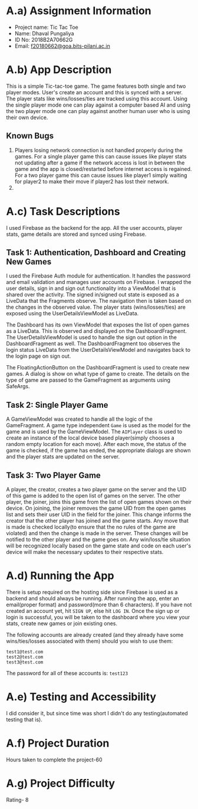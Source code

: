 # A.a) Assignment Information

- Project name: Tic Tac Toe
- Name: Dhaval Pungaliya
- ID No: 2018B2A70662G
- Email: f20180662@goa.bits-pilani.ac.in

# A.b) App Description

This is a simple Tic-tac-toe game. The game features both single and two player modes. User's create an account and this is synced with a server. The player stats like wins/losses/ties are tracked using this account. Using the single player mode one can play against a computer based AI and using the two player mode one can play against another human user who is using their own device.


## Known Bugs

1. Players losing network connection is not handled properly during the games. For a single player game this can cause issues like player stats not updating after a game if the network access is lost in between the game and the app is closed/restarted before internet access is regained. For a two player game this can cause issues like player1 simply waiting for player2 to make their move if player2 has lost their network.
2. 


# A.c) Task Descriptions

I used Firebase as the backend for the app. All the user accounts, player stats, game details are stored and synced using Firebase.

## Task 1: Authentication, Dashboard and Creating New Games

I used the Firebase Auth module for authentication. It handles the password and email validation and manages user accounts on Firebase. I wrapped the user details, sign in and sign out functionality into a ViewModel that is shared over the activity. The signed in/signed out state is exposed as a LiveData that the Fragments observe. The navigation then is taken based on the changes in the observed value. The player stats (wins/losses/ties) are exposed using the UserDetailsViewModel as LiveData.

The Dashboard has its own ViewModel that exposes the list of open games as a LiveData. This is observed and displayed on the DashboardFragment. The UserDetailsViewModel is used to handle the sign out option in the DashboardFragment as well. The DashboardFragment too observes the login status LiveData from the UserDetailsViewModel and navigates back to the login page on sign out.

The FloatingActionButton on the DashboardFragment is used to create new games. A dialog is show on what type of game to create. The details on the type of game are passed to the GameFragment as arguments using SafeArgs.

## Task 2: Single Player Game

A GameViewModel was created to handle all the logic of the GameFragment. A game type independent `Game`  is used as the model for the game and is used by the GameViewModel. The `AIPlayer` class is used to create an instance of the local device based player(simply chooses a random empty location for each move). After each move, the status of the game is checked, if the game has ended, the appropriate dialogs are shown and the player stats are updated on the server.


## Task 3: Two Player Game

A player, the creator, creates a two player game on the server and the UID of this game is added to the open list of games on the server. The other player, the joiner, joins this game from the list of open games shown on their device. On joining, the joiner removes the game UID from the open games list and sets their user UID in the field for the joiner. This change informs the creator that the other player has joined and the game starts. Any move that is made is checked locally(to ensure that the no rules of the game are violated) and then the change is made in the server. These changes will be notified to the other player and the game goes on. Any win/loss/tie situation will be recognized locally based on the game state and code on each user's device will make the necessary updates to their respective stats.

# A.d) Running the App

There is setup required on the hosting side since Firebase is used as a backend and should always be running.
After running the app, enter an email(proper format) and password(more than 6 characters). If you have not created an account yet, hit `SIGN UP`, else hit `LOG IN`. Once the sign up or login is successful, you will be taken to the dashboard where you view your stats, create new games or join existing ones. 

The following accounts are already created (and they already have some wins/ties/losses associated with them) should you wish to use them:
```
test1@test.com 
test2@test.com
test3@test.com
```
The password for all of these accounts is: `test123`

# A.e) Testing and Accessibility

I did consider it, but since time was short I didn't do any testing(automated testing that is).

# A.f) Project Duration

Hours taken to complete the project-60

# A.g) Project Difficulty

Rating- 8
